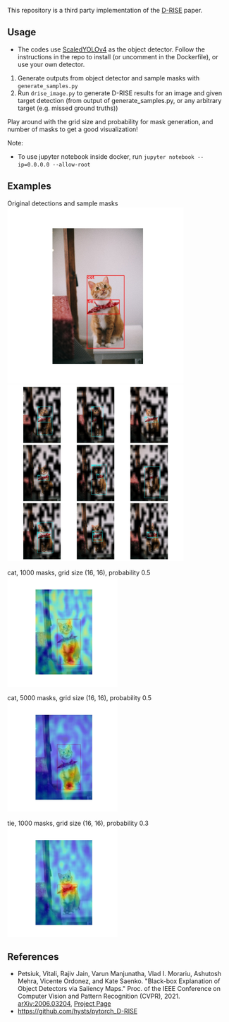 This repository is a third party implementation of the [D-RISE](https://arxiv.org/abs/2006.03204) paper.

## Usage

- The codes use [ScaledYOLOv4](https://github.com/yhsmiley/ScaledYOLOv4/tree/yolov4-large-dev) as the object detector. Follow the instructions in the repo to install (or uncomment in the Dockerfile), or use your own detector.

1. Generate outputs from object detector and sample masks with `generate_samples.py`
2. Run `drise_image.py` to generate D-RISE results for an image and given target detection (from output of generate_samples.py, or any arbitrary target (e.g. missed ground truths))

Play around with the grid size and probability for mask generation, and number of masks to get a good visualization!

Note:
- To use jupyter notebook inside docker, run `jupyter notebook --ip=0.0.0.0 --allow-root`

## Examples

Original detections and sample masks <br>
<img src="figures/detections.jpg" height="400"> <img src="figures/masks_sample.jpg" height="400">

cat, 1000 masks, grid size (16, 16), probability 0.5 <br>
<img src="figures/saliency_cat_1000.jpg" height="250">

cat, 5000 masks, grid size (16, 16), probability 0.5 <br>
<img src="figures/saliency_cat_5000.jpg" height="250">

tie, 1000 masks, grid size (16, 16), probability 0.3 <br>
<img src="figures/saliency_tie_1000_30.jpg" height="250">

## References

- Petsiuk, Vitali, Rajiv Jain, Varun Manjunatha, Vlad I. Morariu, Ashutosh Mehra, Vicente Ordonez, and Kate Saenko. "Black-box Explanation of Object Detectors via Saliency Maps." Proc. of the IEEE Conference on Computer Vision and Pattern Recognition (CVPR), 2021. [arXiv:2006.03204](https://arxiv.org/abs/2006.03204), [Project Page](https://cs-people.bu.edu/vpetsiuk/drise/)
- https://github.com/hysts/pytorch_D-RISE
